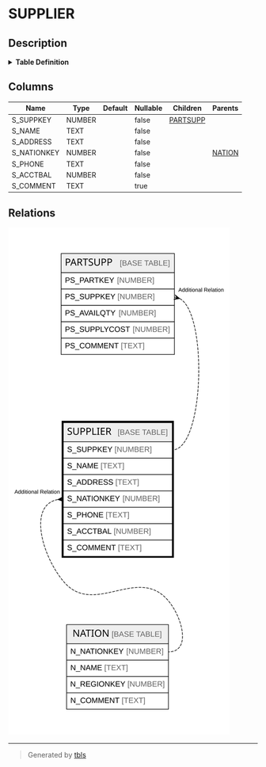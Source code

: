 # SUPPLIER

## Description

<details>
<summary><strong>Table Definition</strong></summary>

```sql
create or replace TABLE SUPPLIER (
	S_SUPPKEY NUMBER(38,0) NOT NULL,
	S_NAME VARCHAR(25) NOT NULL,
	S_ADDRESS VARCHAR(40) NOT NULL,
	S_NATIONKEY NUMBER(38,0) NOT NULL,
	S_PHONE VARCHAR(15) NOT NULL,
	S_ACCTBAL NUMBER(12,2) NOT NULL,
	S_COMMENT VARCHAR(101)
);
```

</details>

## Columns

| Name | Type | Default | Nullable | Children | Parents |
| ---- | ---- | ------- | -------- | -------- | ------- |
| S_SUPPKEY | NUMBER |  | false | [PARTSUPP](PARTSUPP.md) |  |
| S_NAME | TEXT |  | false |  |  |
| S_ADDRESS | TEXT |  | false |  |  |
| S_NATIONKEY | NUMBER |  | false |  | [NATION](NATION.md) |
| S_PHONE | TEXT |  | false |  |  |
| S_ACCTBAL | NUMBER |  | false |  |  |
| S_COMMENT | TEXT |  | true |  |  |

## Relations

![er](SUPPLIER.svg)

---

> Generated by [tbls](https://github.com/k1LoW/tbls)
